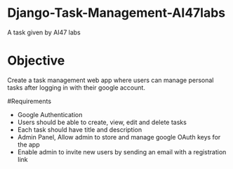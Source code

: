 # Django-Task-Management-AI47labs
A task given by AI47 labs

# Objective
Create a task management web app where users can manage personal tasks after logging in with their google account.

#Requirements
- Google Authentication
- Users should be able to create, view, edit and delete tasks
- Each task should have title and description
- Admin Panel, Allow admin to store and manage google OAuth keys for the app
- Enable admin to invite new users by sending an email with a registration link

